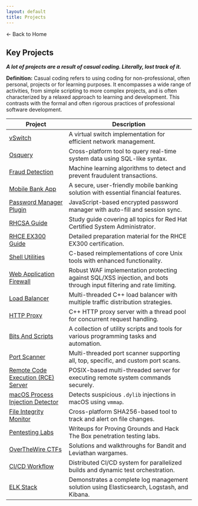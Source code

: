 ```yaml
---
layout: default 
title: Projects
---
```


<a href="https://anish7600.github.io/" style="text-decoration: none;">← Back to Home</a>


## Key Projects

___A lot of projects are a result of casual coding. Literally, lost track of it.___

**Definition:** Casual coding refers to using coding for non-professional, often personal, projects or for learning purposes. It encompasses a wide range of activities, from simple scripting to more complex projects, and is often characterized by a relaxed approach to learning and development. This contrasts with the formal and often rigorous practices of professional software development.

| **Project**                                       | **Description**                                                                                                                                                                                                                                                                                                                                                                                 |
| ------------------------------------------------------- | ----------------------------------------------------------------------------------------------------------------------------------------------------------------------------------------------------------------------------------------------------------------------------------------------------------------------------------------------------------------------------------------------- |
| [vSwitch](https://github.com/anish7600/vswitch) | A virtual switch implementation for efficient network management. |
| [Osquery](https://github.com/anish7600/osquery) | Cross-platform tool to query real-time system data using SQL-like syntax. |
| [Fraud Detection](https://github.com/anish7600/fraud-detection) | Machine learning algorithms to detect and prevent fraudulent transactions. |
| [Mobile Bank App](https://github.com/anish7600/bank-app) | A secure, user-friendly mobile banking solution with essential financial features. |
| [Password Manager Plugin](https://github.com/anish7600/password-manager-plugin) | JavaScript-based encrypted password manager with auto-fill and session sync. |
| [RHCSA Guide](https://github.com/anish7600/rhcsa) | Study guide covering all topics for Red Hat Certified System Administrator. |
| [RHCE EX300 Guide](https://github.com/anish7600/rhce-ex300) | Detailed preparation material for the RHCE EX300 certification. |
| [Shell Utilities](https://github.com/anish7600/shell-utilities) | C-based reimplementations of core Unix tools with enhanced functionality. |
| [Web Application Firewall](https://github.com/anish7600/web-application-firewall) | Robust WAF implementation protecting against SQL/XSS injection, and bots through input filtering and rate limiting. |
| [Load Balancer](https://github.com/anish7600/load-balancer) | Multi-threaded C++ load balancer with multiple traffic distribution strategies. |
| [HTTP Proxy](https://github.com/anish7600/http-proxy) | C++ HTTP proxy server with a thread pool for concurrent request handling. |
| [Bits And Scripts](https://github.com/anish7600/bits-and-scripts) | A collection of utility scripts and tools for various programming tasks and automation. |
| [Port Scanner](https://github.com/anish7600/port-scanner) | Multi-threaded port scanner supporting all, top, specific, and custom port scans. |
| [Remote Code Execution (RCE) Server](https://github.com/anish7600/rce-server) | POSIX-based multi-threaded server for executing remote system commands securely. |
| [macOS Process Injection Detector](https://github.com/anish7600/macos-process-injection-detector) | Detects suspicious `.dylib` injections in macOS using `vmmap`. |
| [File Integrity Monitor](https://github.com/anish7600/file-integrity-monitoring) | Cross-platform SHA256-based tool to track and alert on file changes. |
| [Pentesting Labs](https://github.com/anish7600/pentesting-labs) | Writeups for Proving Grounds and Hack The Box penetration testing labs. |
| [OverTheWire CTFs](https://github.com/anish7600/overthewire-ctfs) | Solutions and walkthroughs for Bandit and Leviathan wargames. |
| [CI/CD Workflow](https://github.com/anish7600/ci-cd) | Distributed CI/CD system for parallelized builds and dynamic test orchestration. |
| [ELK Stack](https://github.com/anish7600/elk-stack) | Demonstrates a complete log management solution using Elasticsearch, Logstash, and Kibana. |
